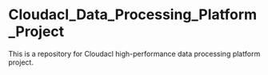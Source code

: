 # Cloudacl_Data_Processing_Platform_Project
This is a repository for Cloudacl high-performance data processing platform project.
